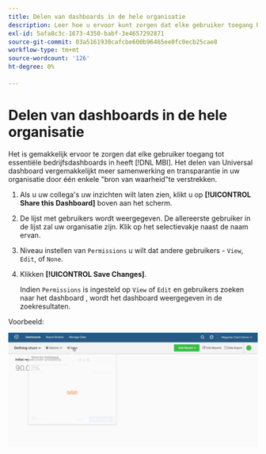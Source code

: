 ```yaml
---
title: Delen van dashboards in de hele organisatie
description: Leer hoe u ervoor kunt zorgen dat elke gebruiker toegang heeft tot essentiële zakelijke dashboards in [!DNL MBI].
exl-id: 5afa8c3c-1673-4350-babf-3e4657292871
source-git-commit: 03a5161930cafcbe600b96465ee0fc0ecb25cae8
workflow-type: tm+mt
source-wordcount: '126'
ht-degree: 0%

---
```


# Delen van dashboards in de hele organisatie

Het is gemakkelijk ervoor te zorgen dat elke gebruiker toegang tot essentiële bedrijfsdashboards in heeft [!DNL MBI]. Het delen van Universal dashboard vergemakkelijkt meer samenwerking en transparantie in uw organisatie door één enkele &quot;bron van waarheid&quot;te verstrekken.

1. Als u uw collega&#39;s uw inzichten wilt laten zien, klikt u op **[!UICONTROL Share this Dashboard]** boven aan het scherm.

1. De lijst met gebruikers wordt weergegeven. De allereerste gebruiker in de lijst zal uw organisatie zijn. Klik op het selectievakje naast de naam ervan.

1. Niveau instellen van `Permissions` u wilt dat andere gebruikers - `View`, `Edit`, of `None`.

1. Klikken **[!UICONTROL Save Changes]**.

   Indien `Permissions` is ingesteld op `View` of `Edit` en gebruikers zoeken naar het dashboard , wordt het dashboard weergegeven in de zoekresultaten.

Voorbeeld:

![deeldashboard](../../assets/share.gif)<!--{: width="675" height="311"}-->
